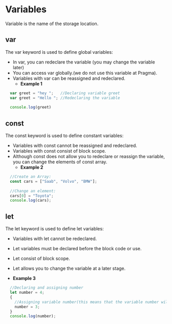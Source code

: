# Variables
Variable is the name of the storage location.

## var
The var keyword is used to define global variables:
* In var, you can redeclare the variable (you may change the variable later)
* You can access var globally.(we do not use this variable at Pragma).
* Variables with var can be reassigned and redeclared.
  * **Example 1**

```javascript
  var greet = "hey ";   //Declaring variable greet
  var greet = "Hello "; //Redeclaring the variable 
  
  console.log(greet)
```

## const
The const keyword is used to define constant variables:
* Variables with const cannot be reassigned and redeclared.
* Variables with const consist of block scope.
* Although const does not allow you to redeclare or reassign the variable, you can change the elements of const array.
  * **Example 2**
```javascript
  //Create an Array:
  const cars = ["Saab", "Volvo", "BMW"];
  
  //Change an element:
  cars[0] = "Toyota"; 
  console.log(cars);
```

## let
The let keyword is used to define let variables:
* Variables with let cannot be redeclared.
* Let variables must be declared before the block code or use.
* Let consist of block scope.
* Let allows you to change the variable at a later stage.

* **Example 3** 
```javascript
  //Declaring and assigning number
  let number = 4;    
  {
    //Assigning variable number(this means that the variable number will now change to 3)
    number = 3;    
  }
  console.log(number);

```








